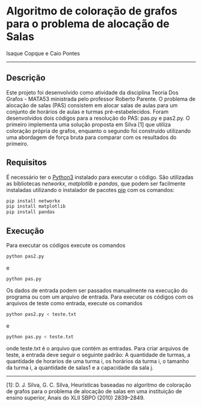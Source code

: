 # Algoritmo de coloração de grafos para o problema de alocação de Salas
 Isaque Copque e Caio Pontes

 ---

 ## Descrição

 Este projeto foi desenvolvido como atividade da disciplina Teoria Dos Grafos - MATA53 ministrada pelo professor Roberto Parente.
 O problema de alocação de salas (PAS) consistem em alocar salas de aulas para um conjunto de horários de aulas e turmas pré-estabelecidos. Foram desenvolvidos dois códigos para a resolução do PAS: pas.py e pas2.py. O primeiro implementa uma solução proposta em Silva [1] que utiliza coloração própria de grafos, enquanto o segundo foi construído utilizando uma abordagem de força bruta para comparar com os resultados do primeiro.

## Requisitos

É necessário ter o [Python3](https://www.python.org/downloads/) instalado para executar o código. São utilizadas as bibliotecas *networkx*, *matplotlib* e *pandas*, que podem ser facilmente instaladas utilizando o instalador de pacotes [pip](https://pypi.org/project/pip/) com os comandos:

``` bash
pip install networkx
pip install matplotlib
pip install pandas
```

## Execução

Para executar os códigos execute os comandos

``` bash
python pas2.py
```
e
``` bash
python pas.py
```

Os dados de entrada podem ser passados manualmente na execução do programa ou com um arquivo de entrada. Para executar os códigos com os arquivos de teste como entrada, execute os comandos

``` bash
python pas2.py < teste.txt
```
e
``` bash
python pas.py < teste.txt
```

onde teste.txt é o arquivo que contém as entradas. Para criar arquivos de teste, a entrada deve seguir o seguinte padrão: A quantidade de turmas, a quantidade de horarios de uma turma i, os horários da turma i, o tamanho da turma i, a quantidade de salas1 e a capacidade da sala j.

 ---

 [1]: D. J. Silva, G. C. Silva, Heurísticas baseadas no algoritmo de coloração
de grafos para o problema de alocação de salas em uma instituição de
ensino superior, Anais do XLII SBPO (2010) 2839–2849.